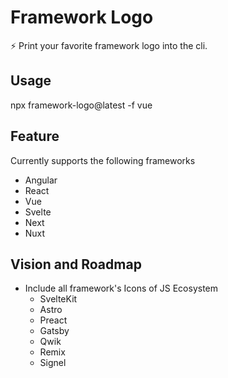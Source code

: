 # Framework Logo

⚡️ Print your favorite framework logo into the cli.

## Usage

npx framework-logo@latest -f vue

## Feature

Currently supports the following frameworks

- Angular
- React
- Vue
- Svelte
- Next
- Nuxt

## Vision and Roadmap

- Include all framework's Icons of JS Ecosystem
	- SvelteKit
	- Astro
	- Preact
	- Gatsby
	- Qwik 
	- Remix
	- Signel
